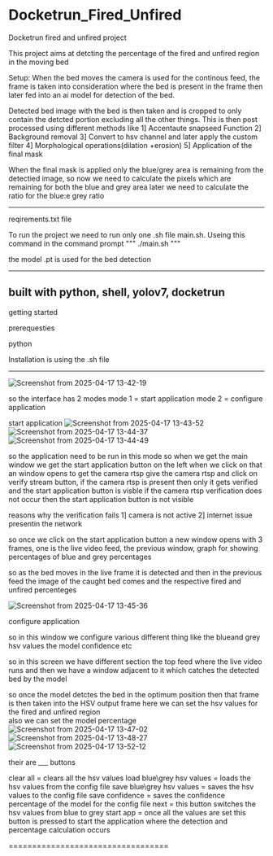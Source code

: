 # Docketrun_Fired_Unfired


Docketrun fired and unfired project 

This project aims at detcting the percentage of the fired and unfired region in the moving bed 

Setup: When the bed moves the camera is used for the continous feed, the frame is taken into consideration where the bed is present in the frame then 
later fed into an ai model for detection of the bed.

Detected bed image with the bed is then taken and is cropped to only contain the detcted portion excluding all the other things. This is then post processed using different methods like
1] Accentaute snapseed Function 
2] Background removal 
3] Convert to hsv channel and later apply the custom filter
4] Morphological operations(dilation +erosion)
5] Application of the final mask 


When the final mask is applied only the blue/grey area  is remaining from the detectied image, so now we need to calculate the pixels which are remaining for both 
the blue and grey area later we need to calculate the ratio for the blue:e grey ratio


----------------------------------------------------------------------------------------------------

reqirements.txt file

To run the project we need to run only one .sh file main.sh. Useing this command in the command prompt
"""
./main.sh
"""

the model .pt is used for the bed detection 


-------------------------------

built with 
python, shell, yolov7, docketrun 
-----------------------------

getting started 

prerequesties

python 


Installation is using the .sh file 



---------------------------------
![Screenshot from 2025-04-17 13-42-19](https://github.com/user-attachments/assets/9d7cbf95-de45-4eb5-8e93-68e5cd592ad3)

so the interface has 2 modes 
mode 1 = start application 
mode 2 =  configure application 


start application 
![Screenshot from 2025-04-17 13-43-52](https://github.com/user-attachments/assets/f1910f96-5c64-4266-b2b6-bb95eac2c467)
![Screenshot from 2025-04-17 13-44-37](https://github.com/user-attachments/assets/543aa8b5-c78e-4c2d-88bb-90d827aedd5d)
![Screenshot from 2025-04-17 13-44-49](https://github.com/user-attachments/assets/3d028113-1e6b-4d70-927d-0e02364dfcf6)


so the application need to be run in this mode 
so when we get the main window we get the start application button on the left 
when we click on that 
an window opens to get the camera rtsp
give the camera rtsp and click on verify stream button, if the camera rtsp is present then only it gets verified and the start application button is visble 
if the camera rtsp verification does not occur then the start application button is not visible 

 reasons why the verification fails
 1] camera is not active 
 2] internet issue presentin the network 
 
 
so once we click on the start application button a new window opens with 3 frames, one is the live video feed, the previous window, graph for showing 
percentages of blue and grey percentages 

so as the bed moves  in the live frame it is detected and then in the previous feed the image of the caught bed comes and the respective fired and unfired percenteges

![Screenshot from 2025-04-17 13-45-36](https://github.com/user-attachments/assets/d488dbbb-03bc-4387-8a92-32b6182e6f24)





configure application 

so in this window we configure various different thing like the blueand grey hsv values the model confidence etc

so in this screen we have different section the top feed where the live video runs and then we have a window adjacent to it which catches the detected
bed by the model

so once the model detctes the bed in the optimum position then that frame is then taken into the HSV output frame here we can set the hsv values for the 
fired and unfired region   
also we can set the model percentage 
![Screenshot from 2025-04-17 13-47-02](https://github.com/user-attachments/assets/3009fbcb-929a-46b5-8bcf-041789259cf5)
![Screenshot from 2025-04-17 13-48-27](https://github.com/user-attachments/assets/ca8283ff-efca-446a-8724-13633c773480)
![Screenshot from 2025-04-17 13-52-12](https://github.com/user-attachments/assets/9369b66b-dafc-4f5b-b6a2-57d375c44fbc)

their are ___ buttons

clear all = clears all the hsv values 
load blue\grey hsv values = loads the hsv values from the config file
save blue\grey hsv values = saves the hsv values to the config file
save confidence = saves the confidence percentage of the model for the config file
next = this button switches the hsv values from blue to grey 
start app = once all the values are set this button is pressed to start the application where the detection and percentage calculation occurs 


==================================
